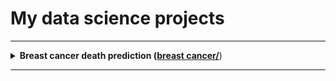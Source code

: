 # My data science projects
---
<details>
<summary>
<b>Breast cancer death prediction (<a href="breast_cancer/">breast cancer/</a></b>)
</summary>
Data taken from: 
<a 
href="(https://ieee-dataport.org/open-access/seer-breast-cancer-data)">link
</a>

Data contains 4024 rows of women ambulatory medical record cards

<i><strong>
The main goal of this research is to estimate their chances to survive  
If women has low chances, doctors can make desperate decisions in order to safe one's life
</strong></i>
</details>

---